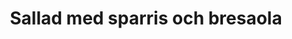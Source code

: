 ---
layout: recipe
title: "Sallad med sparris och bresaola"
description: "Ännu en sallad med sparris, denna gång även med bresaola och burrata. Jättegott!"
image: /assets/images/sallad-med-sparris-och-bresaola.webp

# Recipe-specific data
category: Sallad
servings: "2 portioner"
diet:
  - LowCalorieDiet

ingredients:
  - name: grön sparris, träiga ändar borttagna
    quantity: 250 g
  - name: bresaola, klippt eller riven i bitar
    quantity: 70 g
  - name: bladig salladsmix
    quantity: 100 g
  - name: burrata, delad i halvor
    quantity: 100 g
  - name: pinjenötter
    quantity: 40 g
  - name: körsbärstomater, halverade
    quantity: 10
  - section: "Palsternackschips"
    items:
      - name: palsternacka
        quantity: 1
      - name: olivolja
        quantity: ½ msk
      - name: flingsalt
        quantity: ¼ tsk
  - section: "Vinägrett"
    items:
      - name: olivolja
        quantity: 1 msk
      - name: saft från citron
        quantity: ½ (1½ msk)
      - name: flytande honung
        quantity: ½ msk
      - name: vitlök, pressad
        quantity: ½ klyfta
      - name: salt & peppar
        quantity:
        
instructions:

- Sätt ugnen på 175°C.
- Skala palsternackan och hyvla den tunt med mandolin eller osthyvel.
- Blanda med olivolja och flingsalt och sprid ut skivorna på en bakpappersklädd plåt.
- Ställ in i mitten av ugnen 10–15 minuter. Håll koll så att de inte bränns!
- Rosta nötterna i en torr het stekpanna tills de fått en ljusbrun färg.
- Fyll stekpannan med ett par cm vatten och koka upp. Ha i sparrisen i ett lager och sjud i 2-3 minuter tills klar. Ta upp ur pannan med tång och doppa hastigt i en skål med iskallt vatten. Låt rinna av på hushållspapper. Skär den sedan i fjärdedelar.
- Skaka dressingen i en burk.
- Blanda salladen med hälften av dressingen och lägg upp på två tallrikar. Toppa med sparris, breseaola, burrata, pinjenötter, körsbärstomater och palsternackschips. Droppa över resterande dressing.

attribution: Baserat på ett recept från [Good Housekeeping](https://www.goodhousekeeping.com/uk/food/recipes/a538173/asparagus-burrata-and-prosciutto-salad/)

---
